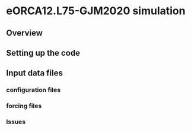 # eORCA12.L75-GJM2020 simulation

## Overview

## Setting up the code

## Input data files
### configuration files
### forcing files
### Issues
